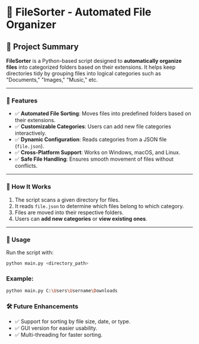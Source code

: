 # **📂 FileSorter - Automated File Organizer**

## **📌 Project Summary**

**FileSorter** is a Python-based script designed to **automatically organize files** into categorized folders based on their extensions. It helps keep directories tidy by grouping files into logical categories such as "Documents," "Images," "Music," etc.

---

### **🔹 Features**

- ✅ **Automated File Sorting**: Moves files into predefined folders based on their extensions.
- ✅ **Customizable Categories**: Users can add new file categories interactively.
- ✅ **Dynamic Configuration**: Reads categories from a JSON file (`file.json`).
- ✅ **Cross-Platform Support**: Works on Windows, macOS, and Linux.
- ✅ **Safe File Handling**: Ensures smooth movement of files without conflicts.

---

### **🔹 How It Works**

1. The script scans a given directory for files.
2. It reads `file.json` to determine which files belong to which category.
3. Files are moved into their respective folders.
4. Users can **add new categories** or **view existing ones**.

---

### **🔹 Usage**

Run the script with:

```sh
python main.py <directory_path>
```

### Example:

```sh
python main.py C:\Users\Username\Downloads
```

### 🛠 Future Enhancements

- ✅ Support for sorting by file size, date, or type.
- ✅ GUI version for easier usability.
- ✅ Multi-threading for faster sorting.
